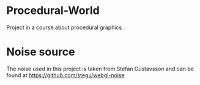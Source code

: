 # Procedural-World
Project in a course about procedural graphics


# Noise source
The noise used in this project is taken from Stefan Gustavsson and can be found at https://github.com/stegu/webgl-noise
